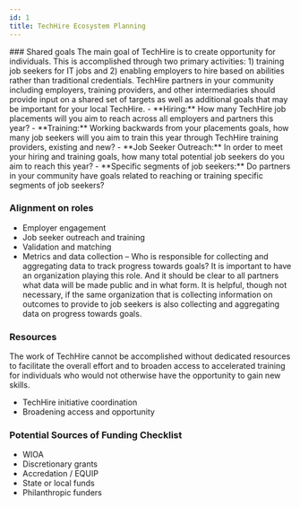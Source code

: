 ```yaml
---
id: 1
title: TechHire Ecosystem Planning
---
```


<a class="expander" data-expander-target="#shrd">
### Shared goals
The main goal of TechHire is to create opportunity for individuals. This is accomplished through two primary activities: 1) training job seekers for IT jobs and 2) enabling employers to hire based on abilities rather than traditional credentials. TechHire partners in your community including employers, training providers, and other intermediaries should provide input on a shared set of targets as well as additional goals that may be important for your local TechHire.
</a>

<span class="content" id="shrd">
- **Hiring:** How many TechHire job placements will you aim to reach across all employers and partners this year?
- **Training:** Working backwards from your placements goals, how many job seekers will you aim to train this year through TechHire training providers, existing and new?
- **Job Seeker Outreach:** In order to meet your hiring and training goals, how many total potential job seekers do you aim to reach this year?
- **Specific segments of job seekers:** Do partners in your community have goals related to reaching or training specific segments of job seekers?
</span>

### Alignment on roles
- Employer engagement
- Job seeker outreach and training
- Validation and matching
- Metrics and data collection – Who is responsible for collecting and aggregating data to track progress towards goals? It is important to have an organization playing this role. And it should be clear to all partners what data will be made public and in what form. It is helpful, though not necessary, if the same organization that is collecting information on outcomes to provide to job seekers is also collecting and aggregating data on progress towards goals.


### Resources
The work of TechHire cannot be accomplished without dedicated resources to facilitate the overall effort and to broaden access to accelerated training for individuals who would not otherwise have the opportunity to gain new skills.
- TechHire initiative coordination
- Broadening access and opportunity 


### Potential Sources of Funding Checklist
- WIOA 
- Discretionary grants
- Accredation / EQUIP
- State or local funds
- Philanthropic funders
